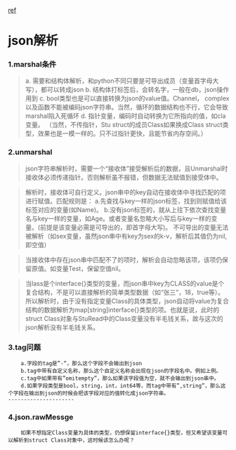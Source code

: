 [ref](https://blog.csdn.net/zxy_666/article/details/80173288)
# json解析

### 1.marshal条件
> a. 需要和结构体解析，和python不同只要是可导出成员（变量首字母大写），都可以转成json
> b. 结构体打标签后，会转名字，一般在db，json操作用到
> c. bool类型也是可以直接转换为json的value值。Channel， complex 以及函数不能被编码json字符串。当然，循环的数据结构也不行，它会导致marshal陷入死循环
> d. 指针变量，编码时自动转换为它所指向的值，如cla变量。
（当然，不传指针，Stu struct的成员Class如果换成Class struct类型，效果也是一模一样的。只不过指针更快，且能节省内存空间。）

### 2.unmarshal
> json字符串解析时，需要一个“接收体”接受解析后的数据，且Unmarshal时接收体必须传递指针。否则解析虽不报错，但数据无法赋值到接受体中。

> 解析时，接收体可自行定义。json串中的key自动在接收体中寻找匹配的项进行赋值。匹配规则是：
>   a.先查找与key一样的json标签，找到则赋值给该标签对应的变量(如Name)。
>   b.没有json标签的，就从上往下依次查找变量名与key一样的变量，如Age。或者变量名忽略大小写后与key一样的变量。(前提是该变量必需是可导出的，即首字母大写)。
> 不可导出的变量无法被解析（如sex变量，虽然json串中有key为sex的k-v，解析后其值仍为nil,即空值）

> 当接收体中存在json串中匹配不了的项时，解析会自动忽略该项，该项仍保留原值。如变量Test，保留空值nil。

> 当lass是个interface{}类型的变量，而json串中key为CLASS的value是个复合结构，不是可以直接解析的简单类型数据（如“张三”，18，true等）。所以解析时，由于没有指定变量Class的具体类型，json自动将value为复合结构的数据解析为map[string]interface{}类型的项。也就是说，此时的struct Class对象与StuRead中的Class变量没有半毛钱关系，故与这次的json解析没有半毛钱关系。

### 3.tag问题
```
    a.字段的tag是”-“，那么这个字段不会输出到json
    b.tag中带有自定义名称，那么这个自定义名称会出现在json的字段名中。例如上例。
    c.tag中如果带有”omitempty”，那么如果该字段值为空，就不会输出到json串中。
    d.如果字段类型是bool，string，int，int64等，而tag中带有”,string”，那么这个字段在输出到json的时候会把该字段对应的值转化成json字符串。
--------------------- 
```

### 4.json.rawMessge
```
    如果不想指定Class变量为具体的类型，仍想保留interface{}类型，但又希望该变量可以解析到struct Class对象中，这时候该怎么办呢？
```
